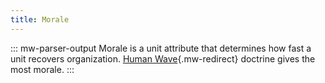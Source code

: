 ```yaml
---
title: Morale
---
```

::: mw-parser-output
Morale is a unit attribute that determines how fast a unit recovers
organization. [Human Wave](/wiki/Human_Wave "Human Wave"){.mw-redirect}
doctrine gives the most morale.
:::
